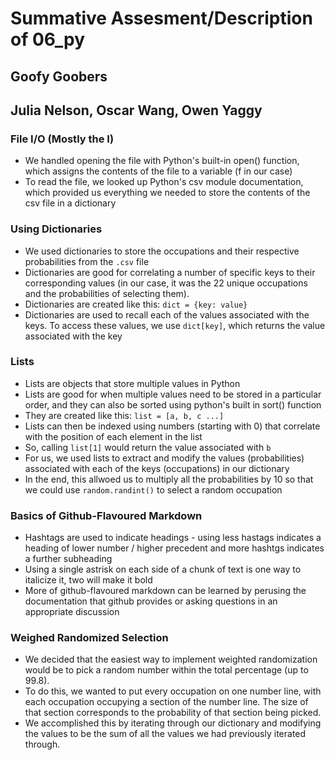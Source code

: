 # Summative Assesment/Description of 06_py
## Goofy Goobers
## Julia Nelson, Oscar Wang, Owen Yaggy

### File I/O (Mostly the I)
* We handled opening the file with Python's built-in open() function, which assigns the contents of the file to a variable (f in our case) 
* To read the file, we looked up Python's csv module documentation, which provided us everything we needed to store the contents of the csv file in a dictionary

### Using Dictionaries
* We used dictionaries to store the occupations and their respective probabilities from the `.csv` file
* Dictionaries are good for correlating a number of specific keys to their corresponding values (in our case, it was the 22 unique occupations and the probabilities of selecting them). 
* Dictionaries are created like this: `dict = {key: value}`
* Dictionaries are used to recall each of the values associated with the keys. To access these values, we use `dict[key]`, which returns the value associated with the key

### Lists
* Lists are objects that store multiple values in Python
* Lists are good for when multiple values need to be stored in a particular order, and they can also be sorted using python's built in sort() function
* They are created like this: `list = [a, b, c ...]`
* Lists can then be indexed using numbers (starting with 0) that correlate with the position of each element in the list
* So, calling `list[1]` would return the value associated with `b`
* For us, we used lists to extract and modify the values (probabilities) associated with each of the keys (occupations) in our dictionary
* In the end, this allwoed us to multiply all the probabilities by 10 so that we could use `random.randint()` to select a random occupation

### Basics of Github-Flavoured Markdown
* Hashtags are used to indicate headings - using less hastags indicates a heading of lower number / higher precedent and more hashtgs indicates a further subheading
* Using a single astrisk on each side of a chunk of text is one way to italicize it, two will make it bold
* More of github-flavoured markdown can be learned by perusing the documentation that github provides or asking questions in an appropriate discussion

### Weighed Randomized Selection
* We decided that the easiest way to implement weighted randomization would be to
pick a random number within the total percentage (up to 99.8).
* To do this, we wanted to put every occupation on one number line, with each occupation occupying a
section of the number line. The size of that section corresponds to the probability of
that section being picked.
* We accomplished this by iterating through our
dictionary and modifying the values to be the sum of all the values we had previously
iterated through.